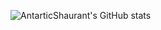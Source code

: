 ![AntarticShaurant's GitHub stats](https://github-readme-stats.vercel.app/api?username=AntarticShaurant&show_icons=true&theme=dark&count_private=true&hide_rank=true&include_all_commits=true)
